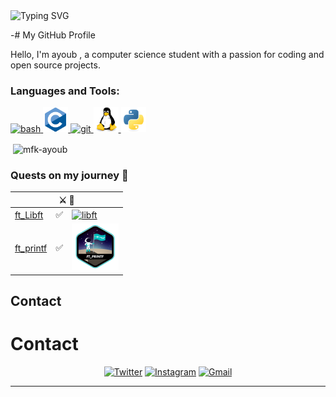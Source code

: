
<img src="https://readme-typing-svg.demolab.com?font=Press+Start+2P&pause=1000&color=07F700&background=000000&width=435&lines=Hello+World!" alt="Typing SVG" />
<br>


-# My GitHub Profile

Hello, I'm ayoub , a computer science student with a passion for coding and open source projects.




<h3 align="left">Languages and Tools:</h3>
<p align="left"> <a href="https://www.gnu.org/software/bash/" target="_blank" rel="noreferrer"> <img src="https://www.vectorlogo.zone/logos/gnu_bash/gnu_bash-icon.svg" alt="bash" width="40" height="40"/> </a> <a href="https://www.cprogramming.com/" target="_blank" rel="noreferrer"> <img src="https://raw.githubusercontent.com/devicons/devicon/master/icons/c/c-original.svg" alt="c" width="40" height="40"/> </a> <a href="https://git-scm.com/" target="_blank" rel="noreferrer"> <img src="https://www.vectorlogo.zone/logos/git-scm/git-scm-icon.svg" alt="git" width="40" height="40"/> </a> <a href="https://www.linux.org/" target="_blank" rel="noreferrer"> <img src="https://raw.githubusercontent.com/devicons/devicon/master/icons/linux/linux-original.svg" alt="linux" width="40" height="40"/> </a> <a href="https://www.python.org" target="_blank" rel="noreferrer"> <img src="https://raw.githubusercontent.com/devicons/devicon/master/icons/python/python-original.svg" alt="python" width="40" height="40"/> </a> </p>

<p>&nbsp;<img align="center" src="https://github-readme-stats.vercel.app/api?username=mfk-ayoub&show_icons=true&locale=en" alt="mfk-ayoub" /></p>

### Quests on my journey 📜
<table>
    <thead>
        <tr>
            <th colspan="3"> ⚔️ 🐉 </th> 
        </tr>
    </thead>
    <tbody>
         <tr>
            <td><a href="https://github.com/mfk-ayoub/42-Libft">ft_Libft</td>
            <td> ✅ </td>
            <td><a href="https://github.com/mfk-ayoub/42-libft"><img src="https://github.com/mfk-ayoub/42-libft/blob/main/libft-bonus.png" alt="libft" width="75"/></a></td>
        </tr>
         <tr>
            <td><a href="https://github.com/mfk-ayoub/ft_printf-42">ft_printf</td>
            <td> ✅ </td>
            <td><a href="https://github.com/mfk-ayoub/ft-printf-42"><img src="https://github.com/mfk-ayoub/ft_printf-42/blob/main/ft_printfe.png" alt="libft" width="75"/></a></td>
        </tr>
</table>

## Contact

# Contact

<div align="center">

[![Twitter](https://img.shields.io/badge/Twitter-%231DA1F2.svg?style=for-the-badge&logo=Twitter&logoColor=white)](https://twitter.com/ayoub_elmouafik)
[![Instagram](https://img.shields.io/badge/Instagram-%23E4405F.svg?style=for-the-badge&logo=Instagram&logoColor=white)](https://www.instagram.com/ayoub-mfk20)
[![Gmail](https://img.shields.io/badge/Gmail-D14836?style=for-the-badge&logo=gmail&logoColor=white)](mailto:ayel-mou@student.1337.ma)

</div>

---
